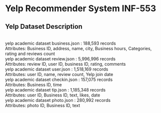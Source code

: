 # Yelp Recommender System INF-553
## Yelp Dataset Description
<br/> yelp academic dataset business.json : 188,593 records 
<br/> Attributes: Business ID, address, name, city, Business hours, Categories, rating and reviews count
<br/> yelp academic dataset review.json : 5,996,996 records
<br/> Attributes: review ID, user ID, business ID, rating, comments
<br/> yelp academic dataset user.json : 1,518,169 records
<br/> Attributes: user ID, name, review count, Yelp join date
<br/> yelp academic dataset checkin.json : 157,075 records
<br/> Attributes: Business ID, time
<br/> yelp academic dataset tip.json : 1,185,348 records
<br/> Attributes: user ID, Business ID, text, likes, date
<br/> yelp academic dataset photo.json : 280,992 records
<br/> Attributes: photo ID, Business ID, text
